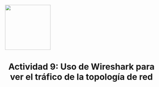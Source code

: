 <p align="left">
  <img src="https://semanadelcannabis.cayetano.edu.pe/assets/img/logo-upch.png" width="150">
  <h1 align="center">Actividad 9: Uso de Wireshark para ver el tráfico de la topología de red</h1>
</p>
